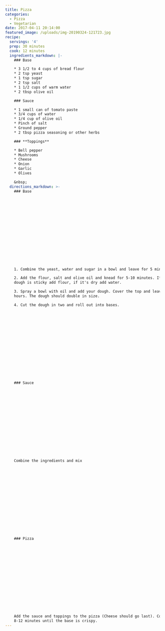 ```yaml
---
title: Pizza
categories:
  - Pizza
  - Vegetarian
date: 2017-04-11 20:14:00
featured_image: /uploads/img-20190324-121723.jpg
recipe:
  servings: '4'
  prep: 30 minutes
  cook: 12 minutes
  ingredients_markdown: |-
    ### Base

    * 3 1/2 to 4 cups of bread flour
    * 2 tsp yeast
    * 1 tsp sugar
    * 2 tsp salt
    * 1 1/2 cups of warm water
    * 2 tbsp olive oil

    ### Sauce

    * 1 small can of tomato paste
    * 3/4 cups of water
    * 1/4 cup of olive oil
    * Pinch of salt
    * Ground pepper
    * 2 tbsp pizza seasoning or other herbs

    ### **Toppings**

    * Bell pepper
    * Mushrooms
    * Cheese
    * Onion
    * Garlic
    * Olives

    &nbsp;
  directions_markdown: >-
    ### Base

















    1. Combine the yeast, water and sugar in a bowl and leave for 5 minutes.

    2. Add the flour, salt and olive oil and knead for 5-10 minutes. If the
    dough is sticky add flour, if it's dry add water.

    3. Spray a bowl with oil and add your dough. Cover the top and leave for 5-8
    hours. The dough should double in size.

    4. Cut the dough in two and roll out into bases.

















    ### Sauce

















    Combine the ingredients and mix

















    ### Pizza

















    Add the sauce and toppings to the pizza (Cheese should go last). Cook for
    8-12 minutes until the base is crispy.
---
```



